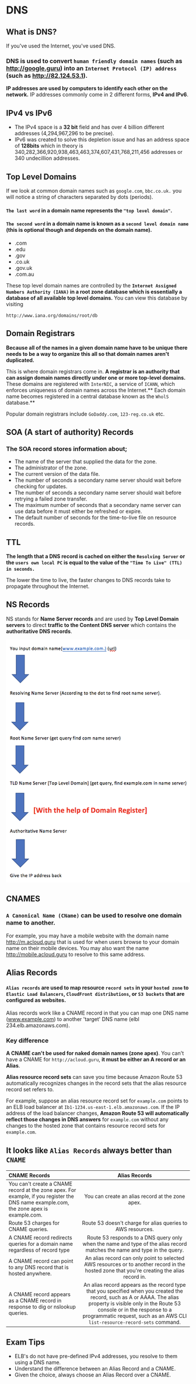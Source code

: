 # DNS

## What is DNS? 

If you've used the Internet, you've used DNS. 

### DNS is used to convert `human friendly domain names` (such as http://google.guru) into an `Internet Protocol (IP) address` (such as http://82.124.53.1). 

**IP addresses are used by computers to identify each other on the network.** IP addresses commonly come in 2 different forms, **IPv4 and IPv6**. 


## IPv4 vs IPv6 

* The IPv4 space is a **32 bit** field and has over 4 billion different addresses (4,294,967,296 to be precise). 
* IPv6 was created to solve this depletion issue and has an address space of **128bits** which in theory is 340,282,366,920,938,463,463,374,607,431,768,211,456 addresses or 340 undecillion addresses. 

## Top Level Domains

If we look at common domain names such as `google.com`, `bbc.co.uk.` you will notice a string of characters separated by dots (periods). 

#### `The last word` in a domain name represents the `"top level domain"`. 
#### `The second word` in a domain name is known as a `second level domain name` (this is optional though and depends on the domain name). 

* .com 
* .edu 
* .gov 
* .co.uk 
* .gov.uk 
* .com.au 

These top level domain names are controlled by the **`Internet Assigned Numbers Authority (IANA)` in a root zone database which is essentially a database of all available top level domains.** You can view this database by visiting 

```
http://www.iana.org/domains/root/db 
```

## Domain Registrars 

**Because all of the names in a given domain name have to be unique there needs to be a way to organize this all so that domain names aren't duplicated.** 

This is where domain registrars come in. **A registrar is an authority that can assign domain names directly under one or more top-level domains.** These domains are registered with `InterNIC`, a service of `ICANN`, which enforces uniqueness of domain names across the Internet.** Each domain name becomes registered in a central database known as the `WholS` database.** 

Popular domain registrars include `GoDaddy.com`, `123-reg.co.uk` etc.

## SOA (A start of authority) Records  

### The SOA record stores information about; 

* The name of the server that supplied the data for the zone. 
* The administrator of the zone. 
* The current version of the data file. 
* The number of seconds a secondary name server should wait before checking for updates. 
* The number of seconds a secondary name server should wait before retrying a failed zone transfer. 
* The maximum number of seconds that a secondary name server can use data before it must either be refreshed or expire. 
* The default number of seconds for the time-to-live file on resource records. 


## TTL 

**The length that a DNS record is cached on either the `Resolving Server` or the `users own local PC` is equal to the value of the `"Time To Live" (TTL) in seconds.`** 

The lower the time to live, the faster changes to DNS records take to propagate throughout the 
Internet. 


## NS Records 

NS stands for **Name Server records** and are used by **Top Level Domain servers** to direct **traffic to the Content DNS server** which contains the **authoritative DNS records**. 

![Alt Image Text](images/1_1.jpg "body image")

## CNAMES 

### `A Canonical Name (CName)` can be used to resolve one domain name to another. 

For example, you may have a mobile website with the domain name http://m.acloud.guru that is used for when users browse to your domain name on their mobile devices. You may also want the name http://mobile.acloud.guru to resolve to this same address. 


## Alias Records

#### `Alias records` are used to map resource `record sets` in your `hosted zone` to `Elastic Load Balancers`, `CloudFront distributions`, or `S3 buckets` that are configured as websites. 

Alias records work like a CNAME record in that you can map one DNS name (www.example.com) to another 'target' DNS name (elbl 234.elb.amazonaws.com). 

### Key difference

**A CNAME can't be used for naked domain names (zone apex)**. You can't have a CNAME for `http://acloud.guru`, **it must be either an A record or an Alias**.

**Alias resource record sets** can save you time because Amazon Route 53 automatically recognizes changes in the record sets that the alias resource record set refers to. 

For example, suppose an alias resource record set for `example.com` points to an ELB load balancer at `Ib1-1234.us-east-1.elb.amazonaws.com`. If the IP address of the load balancer changes, **Amazon Route 53 will automatically reflect those changes in DNS answers** for `example.com` without any changes to the hosted zone that contains resource record sets for `example.com`. 

## It looks like `Alias Records` always better than `CNAME`


| CNAME Records | Alias Records   |
|:------------- |:---------------:|
| You can't create a CNAME record at the zone apex. For example, if you register the DNS name example.com, the zone apex is example.com.     | You can create an alias record at the zone apex. |        
| Route 53 charges for CNAME queries.      | Route 53 doesn't charge for alias queries to AWS resources.         |    
| A CNAME record redirects queries for a domain name regardless of record type | Route 53 responds to a DNS query only when the name and type of the alias record matches the name and type in the query.        |
| A CNAME record can point to any DNS record that is hosted anywhere.      | An alias record can only point to selected AWS resources or to another record in the hosted zone that you're creating the alias record in.        |    
| A CNAME record appears as a CNAME record in response to dig or nslookup queries. | An alias record appears as the record type that you specified when you created the record, such as A or AAAA. The alias property is visible only in the Route 53 console or in the response to a programmatic request, such as an AWS CLI `list-resource-record-sets` command.        |

## Exam Tips 

* ELB's do not have pre-defined IPv4 addresses, you resolve to them using a DNS name. 
* Understand the difference between an Alias Record and a CNAME. 
* Given the choice, always choose an Alias Record over a CNAME. 




 